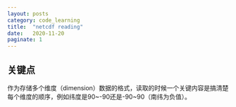 ```yaml
---
layout: posts
category: code_learning
title:  "netcdf reading"
date:   2020-11-20
paginate: 1
---
```


## 关键点
作为存储多个维度（dimension）数据的格式，读取的时候一个关键内容是搞清楚每个维度的顺序，例如纬度是90~-90还是-90~90（南纬为负值）。


